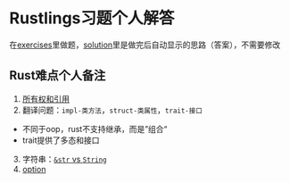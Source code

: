 # Rustlings习题个人解答

在[exercises](./exercises)里做题，[solution](./solutions)里是做完后自动显示的思路（答案），不需要修改

## Rust难点个人备注

1. [所有权和引用](./exercises/06_move_semantics/README.md)
2. 翻译问题：`impl-类方法`，`struct-类属性`，`trait-接口`
- 不同于oop，rust不支持继承，而是”组合“
- trait提供了多态和接口
3. 字符串：[`&str` vs `String`](./exercises/09_strings/README.md)
4. [option](./exercises/12_options/README.md)